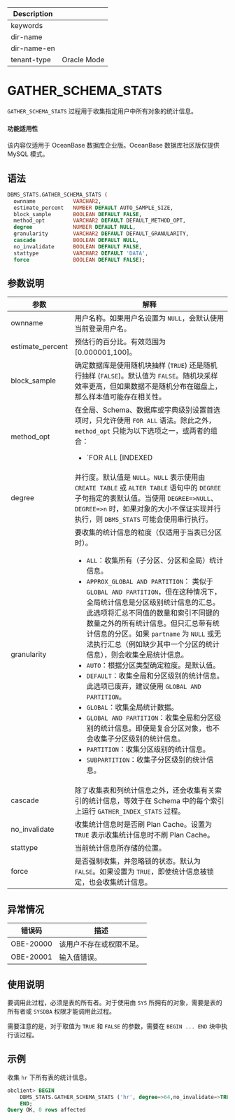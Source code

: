 | Description   |                 |
|---------------|-----------------|
| keywords      |                 |
| dir-name      |                 |
| dir-name-en   |                 |
| tenant-type   | Oracle Mode     |

# GATHER_SCHEMA_STATS

`GATHER_SCHEMA_STATS` 过程用于收集指定用户中所有对象的统计信息。

  <main id="notice" >
    <h4>功能适用性</h4>
    <p>该内容仅适用于 OceanBase 数据库企业版。OceanBase 数据库社区版仅提供 MySQL 模式。</p>
  </main>

## 语法

```sql
DBMS_STATS.GATHER_SCHEMA_STATS (
  ownname            VARCHAR2,
  estimate_percent   NUMBER DEFAULT AUTO_SAMPLE_SIZE,
  block_sample       BOOLEAN DEFAULT FALSE,
  method_opt         VARCHAR2 DEFAULT DEFAULT_METHOD_OPT,
  degree             NUMBER DEFAULT NULL,
  granularity        VARCHAR2 DEFAULT DEFAULT_GRANULARITY,
  cascade            BOOLEAN DEFAULT NULL,
  no_invalidate      BOOLEAN DEFAULT FALSE,
  stattype           VARCHAR2 DEFAULT 'DATA',
  force              BOOLEAN DEFAULT FALSE);
```


## 参数说明

|        参数       |      解释    |
|------------------|--------------|
| ownname          | 用户名称。如果用户名设置为 `NULL`，会默认使用当前登录用户名。  |
| estimate_percent | 预估行的百分比。有效范围为 \[0.000001,100\]。  |
| block_sample     | 确定数据库是使用随机块抽样 (`TRUE`) 还是随机行抽样 (`FALSE`)。默认值为 `FALSE`。随机块采样效率更高，但如果数据不是随机分布在磁盘上，那么样本值可能存在相关性。     |
| method_opt       | 在全局、Schema、数据库或字典级别设置首选项时，只允许使用 `FOR ALL` 语法。除此之外，`method_opt` 只能为以下选项之一，或两者的组合： <ul><li> `FOR ALL [INDEXED | HIDDEN] COLUMNS [size_clause]`   </li>   <li> `FOR COLUMNS [column_clause]`    其中，`size_clause` 定义为 `size_clause := SIZE {integer | REPEAT | AUTO | SKEWONLY}`。 `column_clause` 定义为 `column_clause := column_name | extension name | extension`。 </li>   <li> `integer`：直方图 Bucket 的数量。有效范围为 \[1,2048\]。   </li>   <li> `REPEAT`：仅在已有直方图的列上收集直方图。   </li>   <li> `AUTO`：根据数据分布和列的工作负载确定要收集直方图的列。   </li>   <li> `SKEWONLY`：根据列的数据分布确定收集直方图的列。   </li>   <li>`column_name`：列名。   </li>   <li> `extension`：可以是 `(column_name, colume_name [, ...])` 格式的列组或表达式。 </li>   </ul>   默认值为 `FOR ALL COLUMNS SIZE AUTO`。 |
| degree           | 并行度。默认值是 `NULL`。`NULL` 表示使用由 `CREATE TABLE` 或 `ALTER TABLE` 语句中的 `DEGREE` 子句指定的表默认值。当使用 `DEGREE=>NULL`、`DEGREE=>n` 时，如果对象的大小不保证实现并行执行，则 `DBMS_STATS` 可能会使用串行执行。  |
| granularity      | 要收集的统计信息的粒度（仅适用于当表已分区时）。 <ul><li> `ALL`：收集所有（子分区、分区和全局）统计信息。    </li>   <li> `APPROX_GLOBAL AND PARTITION`： 类似于 `GLOBAL AND PARTITION`，但在这种情况下，全局统计信息是分区级别统计信息的汇总。此选项将汇总不同值的数量和索引不同键的数量之外的所有统计信息。但只汇总带有统计信息的分区。如果 `partname` 为 `NULL` 或无法执行汇总（例如缺少其中一个分区的统计信息），则会收集全局统计信息。    </li>   <li> `AUTO`：根据分区类型确定粒度。是默认值。    </li>   <li> `DEFAULT`：收集全局和分区级别的统计信息。此选项已废弃，建议使用 `GLOBAL AND PARTITION`。    </li>   <li> `GLOBAL`：收集全局统计数据。    </li>   <li> `GLOBAL AND PARTITION`：收集全局和分区级别的统计信息。即使是复合分区对象，也不会收集子分区级别的统计信息。    </li>   <li> `PARTITION`：收集分区级别的统计信息。    </li>   <li> `SUBPARTITION`：收集子分区级别的统计信息。    |
| cascade          | 除了收集表和列统计信息之外，还会收集有关索引的统计信息，等效于在 Schema 中的每个索引上运行 `GATHER_INDEX_STATS` 过程。 |
| no_invalidate| 收集统计信息时是否刷 Plan Cache。设置为 `TRUE` 表示收集统计信息时不刷 Plan Cache。|
| stattype         | 当前统计信息所存储的位置。  |
| force            | 是否强制收集，并忽略锁的状态。默认为 `FALSE`。如果设置为 `TRUE`，即使统计信息被锁定，也会收集统计信息。     |



## 异常情况

|    错误码    |         描述         |
|-----------|--------------------|
| OBE-20000 | 该用户不存在或权限不足。 |
| OBE-20001 | 输入值错误。             |



## 使用说明

要调用此过程，必须是表的所有者。对于使用由 `SYS` 所拥有的对象，需要是表的所有者或 `SYSDBA` 权限才能调用此过程。

需要注意的是，对于取值为 `TRUE` 和 `FALSE` 的参数，需要在 `BEGIN ... END` 块中执行该过程。

## 示例

收集 `hr` 下所有表的统计信息。

```sql
obclient> BEGIN
    DBMS_STATS.GATHER_SCHEMA_STATS ('hr', degree=>64,no_invalidate=>TRUE);
    END;
Query OK, 0 rows affected
```
